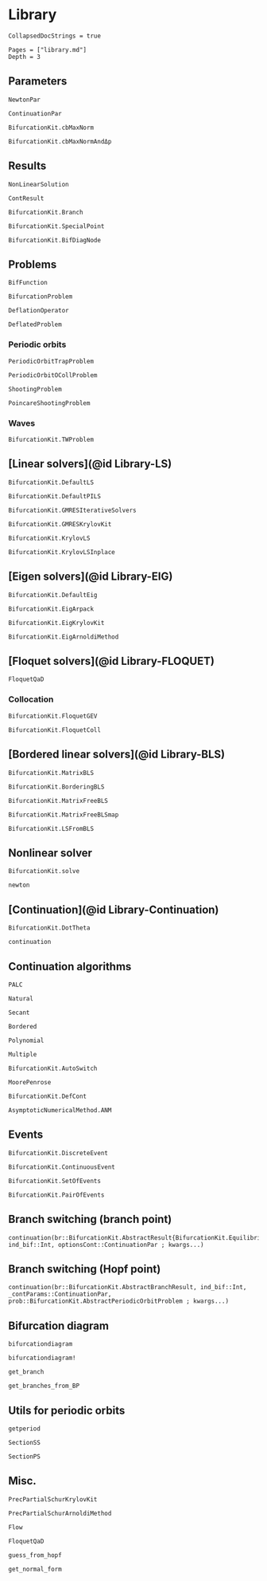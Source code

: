 # Library

```@meta
CollapsedDocStrings = true
```

```@contents
Pages = ["library.md"]
Depth = 3
```

## Parameters

```@docs
NewtonPar
```

```@docs
ContinuationPar
```

```@docs
BifurcationKit.cbMaxNorm
```

```@docs
BifurcationKit.cbMaxNormAndΔp
```

## Results


```@docs
NonLinearSolution
```

```@docs
ContResult
```

```@docs
BifurcationKit.Branch
```


```@docs
BifurcationKit.SpecialPoint
```

```@docs
BifurcationKit.BifDiagNode
```


## Problems

```@docs
BifFunction
```

```@docs
BifurcationProblem
```

```@docs
DeflationOperator
```

```@docs
DeflatedProblem
```

### Periodic orbits

```@docs
PeriodicOrbitTrapProblem
```

```@docs
PeriodicOrbitOCollProblem
```

```@docs
ShootingProblem
```

```@docs
PoincareShootingProblem
```

### Waves

```@docs
BifurcationKit.TWProblem
```

## [Linear solvers](@id Library-LS)

```@docs
BifurcationKit.DefaultLS
```

```@docs
BifurcationKit.DefaultPILS
```

```@docs
BifurcationKit.GMRESIterativeSolvers
```

```@docs
BifurcationKit.GMRESKrylovKit
```

```@docs
BifurcationKit.KrylovLS
```

```@docs
BifurcationKit.KrylovLSInplace
```

## [Eigen solvers](@id Library-EIG)

```@docs
BifurcationKit.DefaultEig
```

```@docs
BifurcationKit.EigArpack
```

```@docs
BifurcationKit.EigKrylovKit
```

```@docs
BifurcationKit.EigArnoldiMethod
```

## [Floquet solvers](@id Library-FLOQUET)

```@docs
FloquetQaD
```

### Collocation

```@docs
BifurcationKit.FloquetGEV
```

```@docs
BifurcationKit.FloquetColl
```

## [Bordered linear solvers](@id Library-BLS)

```@docs
BifurcationKit.MatrixBLS
```

```@docs
BifurcationKit.BorderingBLS
```

```@docs
BifurcationKit.MatrixFreeBLS
```

```@docs
BifurcationKit.MatrixFreeBLSmap
```

```@docs
BifurcationKit.LSFromBLS
```
## Nonlinear solver

```@docs
BifurcationKit.solve
```

```@docs
newton
```

## [Continuation](@id Library-Continuation)

```@docs
BifurcationKit.DotTheta
```

```@docs
continuation
```

## Continuation algorithms

```@docs
PALC
```

```@docs
Natural
```

```@docs
Secant
```

```@docs
Bordered
```

```@docs
Polynomial
```

```@docs
Multiple
```

```@docs
BifurcationKit.AutoSwitch
```


```@docs
MoorePenrose
```

```@docs
BifurcationKit.DefCont
```

```@docs
AsymptoticNumericalMethod.ANM
```

## Events

```@docs
BifurcationKit.DiscreteEvent
```

```@docs
BifurcationKit.ContinuousEvent
```

```@docs
BifurcationKit.SetOfEvents
```

```@docs
BifurcationKit.PairOfEvents
```

## Branch switching (branch point)

```@docs
continuation(br::BifurcationKit.AbstractResult{BifurcationKit.EquilibriumCont}, ind_bif::Int, optionsCont::ContinuationPar ; kwargs...)
```

## Branch switching (Hopf point)
```@docs
continuation(br::BifurcationKit.AbstractBranchResult, ind_bif::Int, _contParams::ContinuationPar, prob::BifurcationKit.AbstractPeriodicOrbitProblem ; kwargs...)
```

## Bifurcation diagram

```@docs
bifurcationdiagram
```

```@docs
bifurcationdiagram!
```

```@docs
get_branch
```

```@docs
get_branches_from_BP
```

## Utils for periodic orbits

```@docs
getperiod
```

```@docs
SectionSS
```

```@docs
SectionPS
```

## Misc.

```@docs
PrecPartialSchurKrylovKit
```

```@docs
PrecPartialSchurArnoldiMethod
```

```@docs
Flow
```

```@docs
FloquetQaD
```

```@docs
guess_from_hopf
```

```@docs
get_normal_form
```
